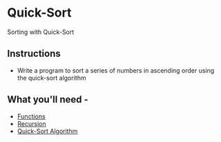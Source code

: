 # Quick-Sort

Sorting with Quick-Sort

## Instructions

* Write a program to sort a series of numbers in ascending order using the quick-sort algorithm


## What you'll need - 

* [Functions](https://docs.python.org/3/tutorial/controlflow.html#defining-functions) 
* [Recursion](https://realpython.com/python-thinking-recursively/)
* [Quick-Sort Algorithm](https://www.geeksforgeeks.org/quick-sort/)